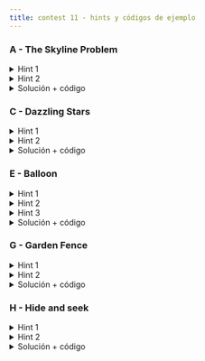 ```yaml
---
title: contest 11 - hints y códigos de ejemplo
---
```


### A - The Skyline Problem

<details>
  <summary>Hint 1</summary>
  Cuando se hace un problema con el tópico de Sweep Line se tiene que encontrar cuál es el segmento y en qué dirección <em>barrerá</em> el plano, cuándo es que topa con un <em>evento</em> y qué sucede en cada evento. ¿Cuáles son los eventos en este problema? ¿Qué implica que comience un nuevo edificio o termine otro? y, ¿En qué importa si es más o menos algo que los demás?
</details>
<details>
  <summary>Hint 2</summary>
  Los eventos son cuando comienza y cuando termina un edificio. Lo que nos interesa es para cada evento, saber si cambió la altura máxima (que es lo que nos interesa imprimir) y si no queda otro evento en la misma posición que pueda cambiar la altura máxima. Piense en qué estructura(s) pueden sernos de ayuda para modelar el problema.
</details>
<details>
  <summary>Solución + código</summary>
  Guardamos los eventos y los ordenamos según su posición de menor a mayor. Luego procesamos en un bucle todos los eventos. En cada iteración procesamos todos los de la misma posición y vemos si al final de este <em>batch</em> cambió o no la altura máxima.
  <a href="https://github.com/Wh4rp/Competitive-Programming/blob/main/Problems/UVA/The%20Skyline%20Problem.cpp">Código de ejemplo</a>
</details>

### C - Dazzling Stars

<details>
  <summary>Hint 1</summary>
  Se puede reinterpretar como ver si existe un vector (o dirección con sentido) donde al proyectar las estrellas nunca aparezca una estrella de mayor brillo antes que una de menor brillo. Siempre existirá esta dirección si los vectores que van de estrellas de menor brillo a mayor brillo no son incompatibles.
</details>
<details>
  <summary>Hint 2</summary>
  Si ordenamos los vectores que van de menor a mayor brillo por ángulo, serán compatibles si existe un rango de 180 que los contiene a todos.
</details>
<details>
  <summary>Solución + código</summary>
  Basta hacer un sweepline radial con eventos de inicio y final de rango para cada vector. Si tenemos un vector v, agregaremos sus rotaciones en +- 90 grados al sweepline como inicio y fin de rango. Si al recorrer los eventos en orden en algún momento todos los rangos están activos la respuesta será Y.
  <a href="https://github.com/BenjaminRubio/CompetitiveProgramming/blob/master/Problems/Matcomgrader/DazzlingStars.cpp">Código de ejemplo</a>
</details>

### E - Balloon

<details>
  <summary>Hint 1</summary>
  Cada segmento si es inclinado libera globos o hacia otro segmento o hacia el vacío, esto forma un DAG (directed acyclic graph) de los segmentos sobre el cual podemos aplicar programación dinámica para encontrar la solución al problema. Piensen en cómo armar el dag usando un sweepline sobre eventos ordenados por eje x con eventos inicio de segmento, fin de segmento y globo.
</details>
<details>
  <summary>Hint 2</summary>
  Si usamos un sweepline como descrito y mantenemos un set ordenado con los segmentos activos podremos armar el DAG. Para mantener los segmentos ordenados basta usar un comparador de pares de segmentos y usar un set. Dados dos segmentos AB y CD si A.x > C.x entonces AB estará bajo CD si CA x XD < 0.
</details>
<details>
  <summary>Hint 3</summary>
  Podemos armar el dag uniendo cada al segmento que va justo más arriba en el set, esto se define al momento de agregar el segmento si está inclinado hacia la izquierda o al momento de eliminarlo si está inclinado hacia la derecha (Pueden usar upper_bound en c++ para buscar el siguiente segmento). También debemos recordar el menor segmento del set en cada evento globo, pues será el primero con que choca el globo (la respuesta de este globo será evaluar el dp en el segmento con que chocó primero).
</details>
<details>
  <summary>Solución + código</summary>
  Dado el DAG descrito en los hints basta armar un algoritmo de programación dinámica que resuelve el problema. Cada segmento busca la respuesta en el segmento al que apunta, en caso de apuntar a un segmento no inclinado se queda en esa posición y en caso contrario se sigue preguntando.
  <a href="https://github.com/BenjaminRubio/CompetitiveProgramming/blob/master/Problems/URI/Balloon.cpp">Código de ejemplo</a>
</details>
  
### G - Garden Fence

<details>
  <summary>Hint 1</summary>
  Notemos que a menos que el óptimo sea dejar todos los árboles a un lado, la solución siempre será una recta que separa dos árboles de cada tipo. De hecho se puede mostrar que el óptimo siempre puede ser alcnzado con una rotación infinitesimal de alguna recta que una dos árboles de cada tipo. Piensen en una forma de recorrer todas las rectas uniendo árboles de tipos distintos considerando el costo de elegirla (en una rotación infinitesimal).
</details>
<details>
  <summary>Hint 2</summary>
  Podemos considerar todas estas en tiempo rectas realizando P sweeplines radiales desde cada árbole de tipo P. Usando dos punteros sobre el orden de un sweepline radial de un árbol de tipo P es posible acumular y actualizar el costo en tiempo amortizado O(n). Basta acumular cada vez que se avanze el puntero de un rango de 180 el segundo puntero hasta el final del rango. Luego de hacer todos los sweepline, la instancia de menor costo será la respuesta.
</details>
<details>
  <summary>Solución + código</summary>
  Basta implementar los hints. Tener cuidado con puntos colineales, en caso de empate en el sweepline radial siempre conviene usar primero el punto a menor distancia y saltarse el resto para el sweepline (igual deben ser acumulados para el costo).
  <a href="https://github.com/BenjaminRubio/CompetitiveProgramming/blob/master/Problems/URI/GardenFence.cpp">Código de ejemplo</a>
</details>
  
### H - Hide and seek

<details>
  <summary>Hint 1</summary>
  Piensen en como hacer un sweepline radial desde cada seeking kid donde hayan eventos de comienzo de pared, fin de pared y hiding kid. En el sweepline deben mantener ordenadas las paredes activas en orden de distancia al seeking kid.
</details>
<details>
  <summary>Hint 2</summary>
  Ordenar los eventos de cada sweepline se hace de forma estándar, la dificultad de este problema radica en el orden de los segmentos activos durante el sweepline. Un posible comparador para usar un set para el orden puede ser, dados dos segmentos activos AB y CD, si A empieza después que C entonces A será menor si CA x CD > 0 (producto cruz).
</details>
<details>
  <summary>Solución + código</summary>
  Dado el sweepline explicado en los hints siempre que un evento hiding kid tenga posición menor a todos los segmentos activos (basta comparar con el más cercano), entonces será visible desde el seeking kid analizado.
  <a href="https://github.com/BenjaminRubio/CompetitiveProgramming/blob/master/Problems/URI/HideAndSeek.cpp">Código de ejemplo</a>
</details>
